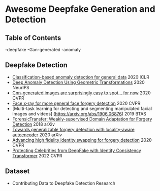 # Awesome Deepfake Generation and Detection

## Table of Contents
-deepfake
-Gan-generated 
-anomaly

## Deepfake Detection
- [Classification-based anomaly detection for general data](https://arxiv.org/abs/2005.02359) 2020 ICLR
- [Deep Anomaly Detection Using Geometric Transformations](https://arxiv.org/abs/1805.10917) 2020 NeurIPS
- [Cnn-generated images are surprisingly easy to spot... for now](https://arxiv.org/abs/1912.11035) 2020 CVPR
- [Face x-ray for more general face forgery detection](https://arxiv.org/abs/1912.13458) 2020 CVPR
- [Multi-task learning for detecting and segmenting manipulated facial images and videos] (https://arxiv.org/abs/1906.06876) 2019 BTAS
- [ForensicTransfer: Weakly-supervised Domain Adaptation for Forgery Detection](https://arxiv.org/abs/1812.02510) 2018 arXiv
- [Towards generalizable forgery detection with locality-aware autoencoder](https://arxiv.org/abs/1909.05999) 2020 arXiv
- [Advancing high fidelity identity swapping for forgery detection](https://openaccess.thecvf.com/content_CVPR_2020/papers/Li_Advancing_High_Fidelity_Identity_Swapping_for_Forgery_Detection_CVPR_2020_paper.pdf) 2020 CVPR
- [Protecting Celebrities from DeepFake with Identity Consistency Transformer](arXiv:2203.01318v3) 2022 CVPR

## Dataset
- Contributing Data to Deepfake Detection Research

